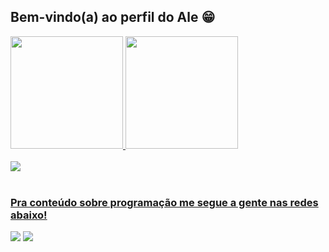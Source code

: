 ## Bem-vindo(a) ao perfil do Ale 😁

 <div>
   <a href="https://github.com/Alelfo">
   <img height="180em" src="https://github-readme-stats.vercel.app/api?username=Alelfo&show_icons=true&theme=tokyonight&include_all_commits=true&count_private=true"/>
   <img height="180em" src="https://github-readme-stats.vercel.app/api/top-langs/?username=Alelfo&layout=compact&langs_count=6&theme=tokyonight"/>
</div>
    
<div style="display: inline_block"><br>
  <i class="devicon-mysql-original colored"></i>
  <img src="https://cdn.jsdelivr.net/gh/devicons/devicon@latest/icons/python/python-original-wordmark.svg" />
</div>
 
<br>
 
### Pra conteúdo sobre programação me segue a gente nas redes abaixo!
 
<div> 
  
  <a href = "depleq154@gmail.com"><img src="https://img.shields.io/badge/-Gmail-%23333?style=for-the-badge&logo=gmail&logoColor=white" target="_blank"></a>
  <a href="https://www.linkedin.com/in/alexsandrobporfírio" target="_blank"><img src="https://img.shields.io/badge/-LinkedIn-%230077B5?style=for-the-badge&logo=linkedin&logoColor=white" target="_blank"></a>
</div>
